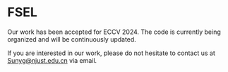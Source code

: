# FSEL

Our work has been accepted for ECCV 2024. The code is currently being organized and will be continuously updated.

If you are interested in our work, please do not hesitate to contact us at Sunyg@njust.edu.cn via email.





